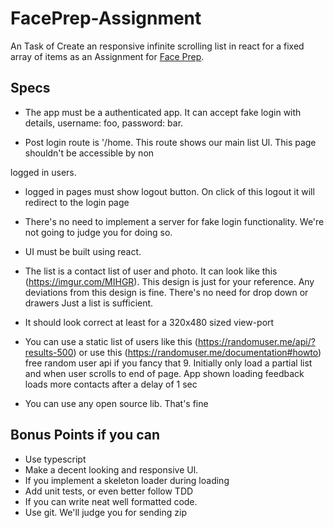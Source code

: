 # FacePrep-Assignment

An Task of Create an responsive infinite scrolling list in react for a fixed array of items as an Assignment for [Face Prep](https://www.faceprep.in/).

## Specs

- The app must be a authenticated app. It can accept fake login with details, username: foo, password: bar.

-  Post login route is '/home. This route shows our main list Ul. This page shouldn't be accessible by non

logged in users.

- logged in pages must show logout button. On click of this logout it will redirect to the login page

- There's no need to implement a server for fake login functionality. We're not going to judge you for doing so.

- UI must be built using react.

-  The list is a contact list of user and photo. It can look like this (https://imgur.com/MIHGR). This design is just for your reference. Any deviations from this design is fine. There's no need for drop down or drawers Just a list is sufficient.

- It should look correct at least for a 320x480 sized view-port

-  You can use a static list of users like this (https://randomuser.me/api/?results-500) or use this (https://randomuser.me/documentation#howto) free random user api if you fancy that 9. Initially only load a partial list and when user scrolls to end of page. App shown loading feedback loads more contacts after a delay of 1 sec

-  You can use any open source lib. That's fine

## Bonus Points if you can

- Use typescript
- Make a decent looking and responsive Ul.
- If you implement a skeleton loader during loading
- Add unit tests, or even better follow TDD
- If you can write neat well formatted code.
- Use git. We'll judge you for sending zip
